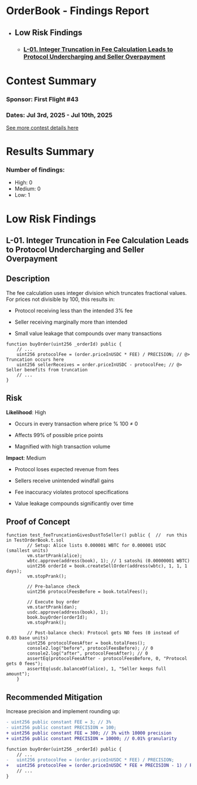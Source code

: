 # OrderBook - Findings Report

- ## Low Risk Findings
  - ### [L-01. Integer Truncation in Fee Calculation Leads to Protocol Undercharging and Seller Overpayment](#L-01)

# <a id='contest-summary'></a>Contest Summary

### Sponsor: First Flight #43

### Dates: Jul 3rd, 2025 - Jul 10th, 2025

[See more contest details here](https://codehawks.cyfrin.io/c/2025-07-orderbook)

# <a id='results-summary'></a>Results Summary

### Number of findings:

- High: 0
- Medium: 0
- Low: 1

# Low Risk Findings

## <a id='L-01'></a>L-01. Integer Truncation in Fee Calculation Leads to Protocol Undercharging and Seller Overpayment

## Description

The fee calculation uses integer division which truncates fractional values. For prices not divisible by 100, this results in:

- Protocol receiving less than the intended 3% fee

- Seller receiving marginally more than intended

- Small value leakage that compounds over many transactions

```Solidity
function buyOrder(uint256 _orderId) public {
    // ...
    uint256 protocolFee = (order.priceInUSDC * FEE) / PRECISION; // @> Truncation occurs here
    uint256 sellerReceives = order.priceInUSDC - protocolFee; // @> Seller benefits from truncation
    // ...
}
```

## Risk

**Likelihood**: High

- Occurs in every transaction where price % 100 ≠ 0

- Affects 99% of possible price points

- Magnified with high transaction volume

**Impact**: Medium

- Protocol loses expected revenue from fees

- Sellers receive unintended windfall gains

- Fee inaccuracy violates protocol specifications

- Value leakage compounds significantly over time

## Proof of Concept

```Solidity
function test_feeTruncationGivesDustToSeller() public {  //  run this in TestOrderBook.t.sol
        // Setup: Alice lists 0.000001 WBTC for 0.000001 USDC (smallest units)
        vm.startPrank(alice);
        wbtc.approve(address(book), 1); // 1 satoshi (0.00000001 WBTC)
        uint256 orderId = book.createSellOrder(address(wbtc), 1, 1, 1 days);
        vm.stopPrank();

        // Pre-balance check
        uint256 protocolFeesBefore = book.totalFees();

        // Execute buy order
        vm.startPrank(dan);
        usdc.approve(address(book), 1);
        book.buyOrder(orderId);
        vm.stopPrank();

        // Post-balance check: Protocol gets NO fees (0 instead of 0.03 base units)
        uint256 protocolFeesAfter = book.totalFees();
        console2.log("before", protocolFeesBefore); // 0
        console2.log("after", protocolFeesAfter); // 0
        assertEq(protocolFeesAfter - protocolFeesBefore, 0, "Protocol gets 0 fees");
        assertEq(usdc.balanceOf(alice), 1, "Seller keeps full amount");
    }
```

## Recommended Mitigation

Increase precision and implement rounding up:

```diff
- uint256 public constant FEE = 3; // 3%
- uint256 public constant PRECISION = 100;
+ uint256 public constant FEE = 300; // 3% with 10000 precision
+ uint256 public constant PRECISION = 10000; // 0.01% granularity

function buyOrder(uint256 _orderId) public {
    // ...
-   uint256 protocolFee = (order.priceInUSDC * FEE) / PRECISION;
+   uint256 protocolFee = (order.priceInUSDC * FEE + PRECISION - 1) / PRECISION;
    // ...
}
```
